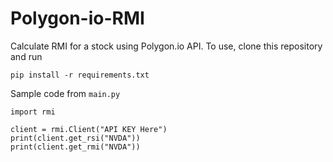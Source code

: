 # Polygon-io-RMI
Calculate RMI for a stock using Polygon.io API. To use, clone this repository and run 
```
pip install -r requirements.txt
```
Sample code from `main.py` 
```
import rmi

client = rmi.Client("API KEY Here")
print(client.get_rsi("NVDA"))
print(client.get_rmi("NVDA"))

```
